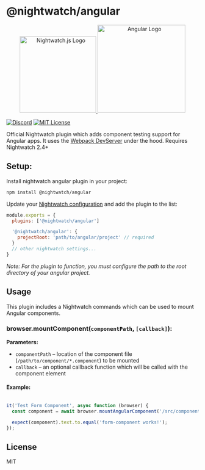 # @nightwatch/angular
<p align=center>
  <a href="https://nightwatchjs.org" target="_blank">
  <img alt="Nightwatch.js Logo" src="https://raw.githubusercontent.com/nightwatchjs/nightwatch-plugin-react/main/.github/assets/nightwatch-logo.png" width=200 />
  </a>
  <a href="https://angular.io/" target="_blank">
  <img alt="Angular Logo" src="https://user-images.githubusercontent.com/2018070/227134674-1bc4b8fe-06f8-47c6-ac64-4a08da379909.png" width=230 style="margin-bottom: -10px;"/>
  </a>
</p>

[![Discord][discord-badge]][discord]
[![MIT License][license-badge]][license]

Official Nightwatch plugin which adds component testing support for Angular apps. It uses the [Webpack DevServer](https://vitejs.dev/) under the hood. Requires Nightwatch 2.4+


## Setup:
Install nightwatch angular plugin in your project:

```bash
npm install @nightwatch/angular
```

Update your [Nightwatch configuration](https://nightwatchjs.org/guide/configuration/overview.html) and add the plugin to the list:

```js
module.exports = {
  plugins: ['@nightwatch/angular']

  '@nightwatch/angular': {
    projectRoot: 'path/to/angular/project' // required
  }
  // other nightwatch settings...
}
```
*Note: For the plugin to function, you must configure the path to the root directory of your angular project.*


## Usage

This plugin includes a Nightwatch commands which can be used to mount Angular components.

###  browser.mountComponent(`componentPath`, `[callback]`):
**Parameters:**
- `componentPath` – location of the component file (`/path/to/component/*.component`) to be mounted
- `callback` – an optional callback function which will be called with the component element

#### Example:
```js

it('Test Form Component', async function (browser) {
  const component = await browser.mountAngularComponent('/src/components/Form.component');

  expect(component).text.to.equal('form-component works!');
});
```



## License
MIT

[build-badge]: https://github.com/nightwatchjs/vite-plugin-nightwatch/actions/workflows/tests.yml/badge.svg?branch=main
[build]: https://github.com/nightwatchjs/vite-plugin-nightwatch/actions/workflows/vue-tests.yml
[version-badge]: https://img.shields.io/npm/v/vite-plugin-nightwatch.svg?style=flat-square
[package]: https://www.npmjs.com/package/vite-plugin-nightwatch
[license-badge]: https://img.shields.io/npm/l/vite-plugin-nightwatch.svg?style=flat-square
[license]: https://github.com/nightwatchjs/vite-plugin-nightwatch/blob/main/LICENSE
[discord-badge]: https://img.shields.io/discord/618399631038218240.svg?color=7389D8&labelColor=6A7EC2&logo=discord&logoColor=ffffff&style=flat-square
[discord]: https://discord.gg/SN8Da2X

